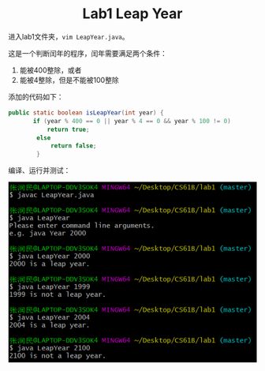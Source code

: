<h1><center>Lab1 Leap Year</center></h1>

进入lab1文件夹，`vim LeapYear.java`。

这是一个判断闰年的程序，闰年需要满足两个条件：

1. 能被400整除，或者
2. 能被4整除，但是不能被100整除

添加的代码如下：

```Java
public static boolean isLeapYear(int year) {
       if (year % 400 == 0 || year % 4 == 0 && year % 100 != 0) 
           return true;
        else 
            return false;
        }
```

编译、运行并测试：

![image-20230410093141055](https://raw.githubusercontent.com/zrmin/BlogImages/master/images/202304100931112.png)